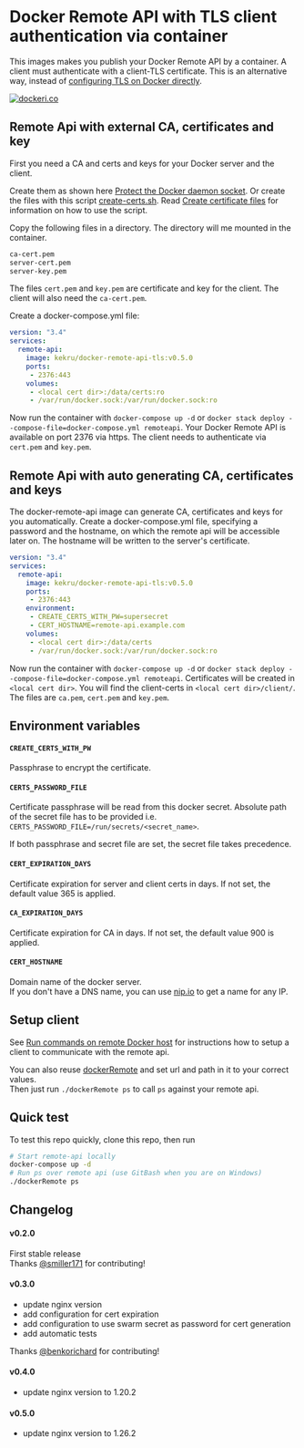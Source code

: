 # Docker Remote API with TLS client authentication via container

This images makes you publish your Docker Remote API by a container.
A client must authenticate with a client-TLS certificate.
This is an alternative way, instead of [configuring TLS on Docker directly](https://gist.github.com/kekru/974e40bb1cd4b947a53cca5ba4b0bbe5).

[![dockeri.co](https://dockerico.blankenship.io/image/kekru/docker-remote-api-tls)](https://hub.docker.com/r/kekru/docker-remote-api-tls)

## Remote Api with external CA, certificates and key

First you need a CA and certs and keys for your Docker server and the client.

Create them as shown here [Protect the Docker daemon socket](https://docs.docker.com/engine/security/https/).
Or create the files with this script [create-certs.sh](https://github.com/kekru/linux-utils/blob/master/cert-generate/create-certs.sh). Read [Create certificate files](https://gist.github.com/kekru/974e40bb1cd4b947a53cca5ba4b0bbe5#create-certificate-files) for information on how to use the script.

Copy the following files in a directory. The directory will me mounted in the container.

```bash
ca-cert.pem
server-cert.pem
server-key.pem
```

The files `cert.pem` and `key.pem` are certificate and key for the client. The client will also need the `ca-cert.pem`.

Create a docker-compose.yml file:

```yml
version: "3.4"
services:
  remote-api:
    image: kekru/docker-remote-api-tls:v0.5.0
    ports:
     - 2376:443
    volumes:
     - <local cert dir>:/data/certs:ro
     - /var/run/docker.sock:/var/run/docker.sock:ro
```

Now run the container with `docker-compose up -d` or `docker stack deploy --compose-file=docker-compose.yml remoteapi`.
Your Docker Remote API is available on port 2376 via https. The client needs to authenticate via `cert.pem` and `key.pem`.

## Remote Api with auto generating CA, certificates and keys

The docker-remote-api image can generate CA, certificates and keys for you automatically.
Create a docker-compose.yml file, specifying a password and the hostname, on which the remote api will be accessible later on. The hostname will be written to the server's certificate.

```yml
version: "3.4"
services:
  remote-api:
    image: kekru/docker-remote-api-tls:v0.5.0
    ports:
     - 2376:443
    environment:
     - CREATE_CERTS_WITH_PW=supersecret
     - CERT_HOSTNAME=remote-api.example.com
    volumes:
     - <local cert dir>:/data/certs
     - /var/run/docker.sock:/var/run/docker.sock:ro
```

Now run the container with `docker-compose up -d` or `docker stack deploy --compose-file=docker-compose.yml remoteapi`.
Certificates will be created in `<local cert dir>`.
You will find the client-certs in `<local cert dir>/client/`. The files are `ca.pem`, `cert.pem` and `key.pem`.

## Environment variables

#### `CREATE_CERTS_WITH_PW`
Passphrase to encrypt the certificate.

#### `CERTS_PASSWORD_FILE`
Certificate passphrase will be read from this docker secret. Absolute path of the secret file has to be provided i.e. `CERTS_PASSWORD_FILE=/run/secrets/<secret_name>`.

If both passphrase and secret file are set, the secret file takes precedence.

#### `CERT_EXPIRATION_DAYS`
Certificate expiration for server and client certs in days. If not set, the default value 365 is applied.

#### `CA_EXPIRATION_DAYS`
Certificate expiration for CA in days. If not set, the default value 900 is applied.

#### `CERT_HOSTNAME`
Domain name of the docker server.  
If you don't have a DNS name, you can use [nip.io](https://nip.io) to get a name for any IP.  

## Setup client

See [Run commands on remote Docker host](https://gist.github.com/kekru/4e6d49b4290a4eebc7b597c07eaf61f2) for instructions how to setup a client to communicate with the remote api.

You can also reuse [dockerRemote](./dockerRemote) and set url and path in it to your correct values.  
Then just run `./dockerRemote ps` to call `ps` against your remote api.

## Quick test

To test this repo quickly, clone this repo, then run

```bash
# Start remote-api locally
docker-compose up -d
# Run ps over remote api (use GitBash when you are on Windows)
./dockerRemote ps
```

## Changelog

#### v0.2.0

First stable release  
Thanks [@smiller171](https://github.com/smiller171) for contributing!

#### v0.3.0

+ update nginx version
+ add configuration for cert expiration
+ add configuration to use swarm secret as password for cert generation
+ add automatic tests

Thanks [@benkorichard](https://github.com/benkorichard) for contributing!

#### v0.4.0

+ update nginx version to 1.20.2

#### v0.5.0

+ update nginx version to 1.26.2
